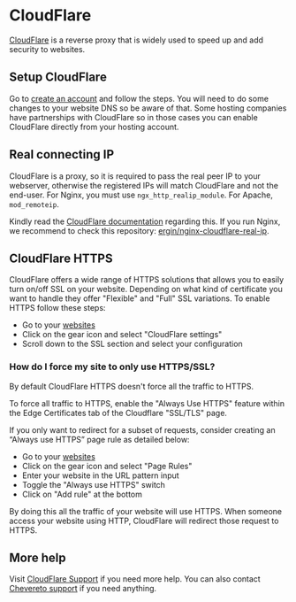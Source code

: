 # CloudFlare

[CloudFlare](https://en.wikipedia.org/wiki/CloudFlare) is a reverse proxy that is widely used to speed up and add security to websites.

## Setup CloudFlare

Go to [create an account](https://www.cloudflare.com/sign-up) and follow the steps. You will need to do some changes to your website DNS so be aware of that. Some hosting companies have partnerships with CloudFlare so in those cases you can enable CloudFlare directly from your hosting account.

## Real connecting IP

CloudFlare is a proxy, so it is required to pass the real peer IP to your webserver, otherwise the registered IPs will match CloudFlare and not the end-user. For Nginx, you must use `ngx_http_realip_module`. For Apache, `mod_remoteip`.

Kindly read the [CloudFlare documentation](https://support.cloudflare.com/hc/en-us/articles/200170786) regarding this. If you run Nginx, we recommend to check this repository: [ergin/nginx-cloudflare-real-ip](https://github.com/ergin/nginx-cloudflare-real-ip).

## CloudFlare HTTPS

CloudFlare offers a wide range of HTTPS solutions that allows you to easily turn on/off SSL on your website. Depending on what kind of certificate you want to handle they offer "Flexible" and "Full" SSL variations. To enable HTTPS follow these steps:

- Go to your [websites](https://www.cloudflare.com/my-websites)
- Click on the gear icon and select "CloudFlare settings"
- Scroll down to the SSL section and select your configuration

### How do I force my site to only use HTTPS/SSL?

By default CloudFlare HTTPS doesn't force all the traffic to HTTPS.

To force all traffic to HTTPS, enable the "Always Use HTTPS" feature within the Edge Certificates tab of the Cloudflare "SSL/TLS" page.

If you only want to redirect for a subset of requests, consider creating an “Always use HTTPS” page rule as detailed below:

- Go to your [websites](https://www.cloudflare.com/my-websites)
- Click on the gear icon and select "Page Rules"
- Enter your website in the URL pattern input
- Toggle the "Always use HTTPS" switch
- Click on "Add rule" at the bottom

By doing this all the traffic of your website will use HTTPS. When someone access your website using HTTP, CloudFlare will redirect those request to HTTPS.

## More help

Visit [CloudFlare Support](https://support.cloudflare.com/) if you need more help. You can also contact [Chevereto support](https://chevereto.com/support) if you need anything.

